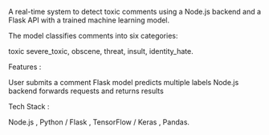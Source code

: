 A real-time system to detect toxic comments using a Node.js backend and a Flask API with a trained machine learning model.

The model classifies comments into six categories:

toxic
severe_toxic, 
obscene, 
threat, 
insult, 
identity_hate.

Features :

User submits a comment
Flask model predicts multiple labels
Node.js backend forwards requests and returns results

Tech Stack :

Node.js , 
Python / Flask ,
TensorFlow / Keras ,
Pandas.
